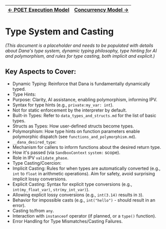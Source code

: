 | [← POET Execution Model](./poet_execution_model.md) | [Concurrency Model →](./concurrency_model.md) |
|---|---|

# Type System and Casting

*(This document is a placeholder and needs to be populated with details about Dana's type system, dynamic typing philosophy, type hinting for AI and polymorphism, and rules for type casting, both implicit and explicit.)*

## Key Aspects to Cover:

* Dynamic Typing: Reinforce that Dana is fundamentally dynamically typed.
* Type Hints:
 * Purpose: Clarity, AI assistance, enabling polymorphism, informing IPV.
 * Syntax for type hints (e.g., `private:my_var: int`).
 * Not for static enforcement by the interpreter by default.
* Built-in Types: Refer to `data_types_and_structs.md` for the list of basic types.
* Structs as Types: How user-defined structs become types.
* Polymorphism: How type hints on function parameters enable polymorphic dispatch (see `functions_and_polymorphism.md`).
* `__dana_desired_type`:
 * Mechanism for callers to inform functions about the desired return type.
 * How it's passed (via `SandboxContext` `system:` scope).
 * Role in IPV `validate_phase`.
* Type Casting/Coercion:
 * Implicit Casting: Rules for when types are automatically converted (e.g., `int` to `float` in arithmetic operations). Aim for safety, avoid surprising implicit lossy conversions.
 * Explicit Casting: Syntax for explicit type conversions (e.g., `int(my_float_var)`, `str(my_int_var)`).
 * Allowing explicit lossy conversions (e.g., `int(3.14)` results in `3`).
 * Behavior for impossible casts (e.g., `int("hello")` - should result in an error).
 * Casting to/from `any`.
* Interaction with `instanceof` operator (if planned, or a `type()` function).
* Error Handling for Type Mismatches/Casting Failures.
